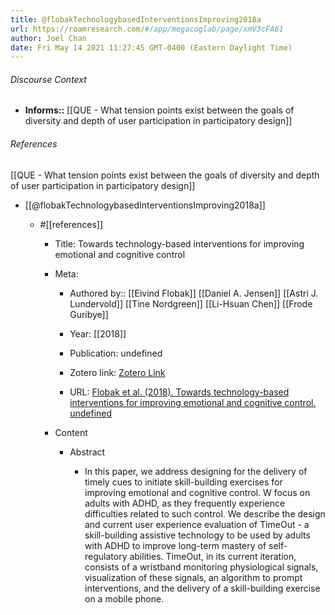 ```yaml
---
title: @flobakTechnologybasedInterventionsImproving2018a
url: https://roamresearch.com/#/app/megacoglab/page/xmV3cFA61
author: Joel Chan
date: Fri May 14 2021 11:27:45 GMT-0400 (Eastern Daylight Time)
---
```




###### Discourse Context

- **Informs::** [[QUE - What tension points exist between the goals of diversity and depth of user participation in participatory design]]

###### References

[[QUE - What tension points exist between the goals of diversity and depth of user participation in participatory design]]

- [[@flobakTechnologybasedInterventionsImproving2018a]]

    - #[[references]]

        - Title: Towards technology-based interventions for improving emotional and cognitive control

        - Meta:

            - Authored by:: [[Eivind Flobak]] [[Daniel A. Jensen]] [[Astri J. Lundervold]] [[Tine Nordgreen]] [[Li-Hsuan Chen]] [[Frode Guribye]]

            - Year: [[2018]]

            - Publication: undefined

            - Zotero link: [Zotero Link](zotero://select/items/7_4V54TVN6)

            - URL: [Flobak et al. (2018). Towards technology-based interventions for improving emotional and cognitive control. undefined](https://doi.org/10.1145/3170427.3188603)

        - Content

            - Abstract

                - In this paper, we address designing for the delivery of timely cues to initiate skill-building exercises for improving emotional and cognitive control. W focus on adults with ADHD, as they frequently experience difficulties related to such control. We describe the design and current user experience evaluation of TimeOut - a skill-building assistive technology to be used by adults with ADHD to improve long-term mastery of self-regulatory abilities. TimeOut, in its current iteration, consists of a wristband monitoring physiological signals, visualization of these signals, an algorithm to prompt interventions, and the delivery of a skill-building exercise on a mobile phone.
